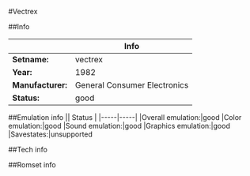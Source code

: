 #Vectrex

##Info

||Info|
|-----|-----|
|**Setname:**|vectrex
|**Year:**|1982
|**Manufacturer:**|General Consumer Electronics
|**Status:**|good

##Emulation info
|| Status |
|-----|-----|
|Overall emulation:|good
|Color emulation:|good
|Sound emulation:|good
|Graphics emulation:|good
|Savestates:|unsupported

##Tech info

##Romset info

<!--- START OF EDITED COMMENT DO NOT TOUCH TEXT ABOVE-->
